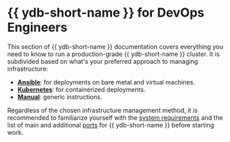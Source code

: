 # {{ ydb-short-name }} for DevOps Engineers

This section of {{ ydb-short-name }} documentation covers everything you need to know to run a production-grade {{ ydb-short-name }} cluster. It is subdivided based on what's your preferred approach to managing infrastructure:

* **[Ansible](ansible/index.md)**: for deployments on bare metal and virtual machines.
* **[Kubernetes](kubernetes/index.md)**: for containerized deployments.
* **[Manual](manual/index.md)**: generic instructions.

Regardless of the chosen infrastructure management method, it is recommended to familiarize yourself with the [system requirements](system-requirements.md) and the list of main and additional [ports](../reference/ydb-ports.md) for {{ ydb-short-name }} before starting work.